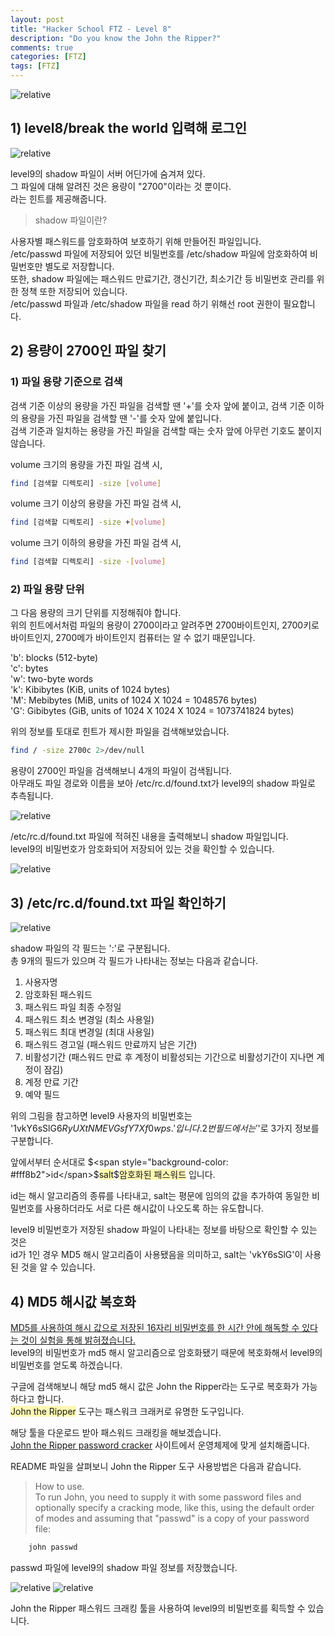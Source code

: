 ```yaml
---
layout: post
title: "Hacker School FTZ - Level 8"
description: "Do you know the John the Ripper?"
comments: true
categories: [FTZ]
tags: [FTZ]
---
```


<img data-action="zoom" src='{{ "assets/ftz/level8/1.jpg" | relative_url }}' alt='relative'>  

## 1) level8/break the world 입력해 로그인  

<img data-action="zoom" src='{{ "assets/ftz/level8/2.png" | relative_url }}' alt='relative'>  

level9의 shadow 파일이 서버 어딘가에 숨겨져 있다.  
그 파일에 대해 알려진 것은 용량이 "2700"이라는 것 뿐이다.  
라는 힌트를 제공해줍니다.  

> shadow 파일이란?  

사용자별 패스워드를 암호화하여 보호하기 위해 만들어진 파일입니다.  
/etc/passwd 파일에 저장되어 있던 비밀번호를 /etc/shadow 파일에 암호화하여 비밀번호만 별도로 저장합니다.  
또한, shadow 파일에는 패스워드 만료기간, 갱신기간, 최소기간 등 비밀번호 관리를 위한 정책 또한 저장되어 있습니다.  
/etc/passwd 파일과 /etc/shadow 파일을 read 하기 위해선 root 권한이 필요합니다.  


## 2) 용량이 2700인 파일 찾기  


### 1) 파일 용량 기준으로 검색  

검색 기준 이상의 용량을 가진 파일을 검색할 땐 '+'를 숫자 앞에 붙이고, 검색 기준 이하의 용량을 가진 파일을 검색할 땐 '-'를 숫자 앞에 붙입니다.  
검색 기준과 일치하는 용량을 가진 파일을 검색할 때는 숫자 앞에 아무런 기호도 붙이지 않습니다.  
 
volume 크기의 용량을 가진 파일 검색 시,  

``` bash
find [검색할 디렉토리] -size [volume] 
```

volume 크기 이상의 용량을 가진 파일 검색 시,  

``` bash
find [검색할 디렉토리] -size +[volume] 
```

volume 크기 이하의 용량을 가진 파일 검색 시,  

``` bash
find [검색할 디렉토리] -size -[volume] 
```

### 2) 파일 용량 단위  

그 다음 용량의 크기 단위를 지정해줘야 합니다.  
위의 힌트에서처럼 파일의 용량이 2700이라고 알려주면 2700바이트인지, 2700키로 바이트인지, 2700메가 바이트인지 컴퓨터는 알 수 없기 때문입니다.  

'b': blocks (512-byte)  
'c': bytes  
'w': two-byte words  
'k': Kibibytes (KiB, units of 1024 bytes)  
'M': Mebibytes (MiB, units of 1024 X 1024 = 1048576 bytes)  
'G': Gibibytes (GiB, units of 1024 X 1024 X 1024 = 1073741824 bytes)  


위의 정보를 토대로 힌트가 제시한 파일을 검색해보았습니다.  

``` bash
find / -size 2700c 2>/dev/null
```

용량이 2700인 파일을 검색해보니 4개의 파일이 검색됩니다.   
아무래도 파일 경로와 이름을 보아 /etc/rc.d/found.txt가 level9의 shadow 파일로 추측됩니다.  

<img data-action="zoom" src='{{ "assets/ftz/level8/3.png" | relative_url }}' alt='relative'>  

/etc/rc.d/found.txt 파일에 적혀진 내용을 출력해보니 shadow 파일입니다.  
level9의 비밀번호가 암호화되어 저장되어 있는 것을 확인할 수 있습니다.  

<img data-action="zoom" src='{{ "assets/ftz/level8/4.png" | relative_url }}' alt='relative'>   


## 3) /etc/rc.d/found.txt 파일 확인하기  

<img data-action="zoom" src='{{ "assets/ftz/level8/5.png" | relative_url }}' alt='relative'>   

shadow 파일의 각 필드는 ':'로 구분됩니다.  
총 9개의 필드가 있으며 각 필드가 나타내는 정보는 다음과 같습니다.  

1) 사용자명
2) 암호화된 패스워드
3) 패스워드 파일 최종 수정일
4) 패스워드 최소 변경일 (최소 사용일)
5) 패스워드 최대 변경일 (최대 사용일)
6) 패스워드 경고일 (패스워드 만료까지 남은 기간)
7) 비활성기간 (패스워드 만료 후 계정이 비활성되는 기간으로 비활성기간이 지나면 계정이 잠김)
8) 계정 만료 기간
9) 예약 필드

위의 그림을 참고하면 level9 사용자의 비밀번호는 '$1$vkY6sSlG$6RyUXtNMEVGsfY7Xf0wps.' 입니다.
2번 필드에서는 '$'로 3가지 정보를 구분합니다.  

앞에서부터 순서대로 $<span style="background-color: #fff8b2">id</span>$<span style="background-color: #fff8b2">salt</span>$<span style="background-color: #fff8b2">암호화된 패스워드</span> 입니다.  

id는 해시 알고리즘의 종류를 나타내고, salt는 평문에 임의의 값을 추가하여 동일한 비밀번호를 사용하더라도 서로 다른 해시값이 나오도록 하는 유도합니다.  

level9 비밀번호가 저장된 shadow 파일이 나타내는 정보를 바탕으로 확인할 수 있는 것은  
id가 1인 경우 MD5 해시 알고리즘이 사용됐음을 의미하고, salt는 'vkY6sSlG'이 사용된 것을 알 수 있습니다.  

## 4) MD5 해시값 복호화  

<a href="https://www.krcert.or.kr/data/trendView.do?bulletin_writing_sequence=2304">MD5를 사용하여 해시 값으로 저장된 16자리 비밀번호를 한 시간 안에 해독할 수 있다는 것이 실험을 통해 밝혀졌습니다.</a>  
level9의 비밀번호가 md5 해시 알고리즘으로 암호화됐기 때문에 복호화해서 level9의 비밀번호를 얻도록 하겠습니다.  

구글에 검색해보니 해당 md5 해시 값은 John the Ripper라는 도구로 복호화가 가능하다고 합니다.  
<span style="background-color: #fff8b2">John the Ripper</span> 도구는 패스워크 크래커로 유명한 도구입니다.  

해당 툴을 다운로드 받아 패스워드 크래킹을 해보겠습니다.  
<a href="https://www.openwall.com/john/">John the Ripper password cracker</a> 사이트에서 운영체제에 맞게 설치해줍니다.  

README 파일을 살펴보니 John the Ripper 도구 사용방법은 다음과 같습니다.  

> How to use.  
To run John, you need to supply it with some password files and  
optionally specify a cracking mode, like this, using the default order  
of modes and assuming that "passwd" is a copy of your password file:  

``` bash
	john passwd
```

passwd 파일에 level9의 shadow 파일 정보를 저장했습니다.  

<img data-action="zoom" src='{{ "assets/ftz/level8/6.png" | relative_url }}' alt='relative'>   

<img data-action="zoom" src='{{ "assets/ftz/level8/7.png" | relative_url }}' alt='relative'>   

John the Ripper 패스워드 크래킹 툴을 사용하여 level9의 비밀번호를 획득할 수 있습니다.  
